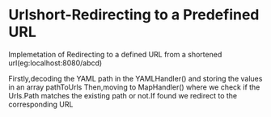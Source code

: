 # Urlshort-Redirecting to a Predefined URL

Implemetation of Redirecting to a defined URL from a shortened url(eg:localhost:8080/abcd)

Firstly,decoding the YAML path in the YAMLHandler() and storing the values in an array pathToUrls
Then,moving to MapHandler() where we check if the Urls.Path matches the existing path or not.If found we redirect to the corresponding URL

